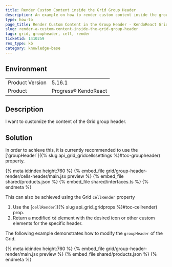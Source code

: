 ```yaml
---
title: Render Custom Content inside the Grid Group Header
description: An example on how to render custom content inside the group header of the KendoReact Grid.
type: how-to
page_title: Render Custom Content in the Group Header - KendoReact Grid
slug: render-a-custom-content-inside-the-grid-group-header
tags: grid, groupheader, cell, render
ticketid: 1410259
res_type: kb
category: knowledge-base
---
```


## Environment

<table>
    <tbody>
	    <tr>
	    	<td>Product Version</td>
	    	<td>5.16.1</td>
	    </tr>
	    <tr>
	    	<td>Product</td>
	    	<td>Progress® KendoReact</td>
	    </tr>
    </tbody>
</table>


## Description

I want to customize the content of the Grid group header.

## Solution

In order to achieve this, it is currently recommended to use the ['groupHeader`]({% slug api_grid_gridcellssettings %}#toc-groupheader) property.

{% meta id:index height:760 %}
{% embed_file grid/group-header-render/cells-header/main.jsx preview %}
{% embed_file shared/products.json %}
{% embed_file shared/interfaces.ts %}
{% endmeta %}

This can also be achieved using the Grid `cellRender` property
1. Use the [`cellRender`]({% slug api_grid_gridprops %}#toc-cellrender) prop.
1. Return a modified `td` element with the desired icon or other custom elements for the specific header.

The following example demonstrates how to modify the `groupHeader` of the Grid.

{% meta id:index height:760 %}
{% embed_file grid/group-header-render/main.jsx preview %}
{% embed_file shared/products.json %}
{% endmeta %}
